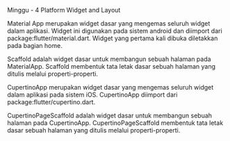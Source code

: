 Minggu - 4
Platform Widget and Layout


Material App merupakan widget dasar yang mengemas seluruh widget dalam aplikasi. Widget ini digunakan pada sistem android dan diimport dari package:flutter/material.dart. Widget yang pertama kali dibuka diletakkan pada bagian home.

Scaffold adalah widget dasar untuk membangun sebuah halaman pada MaterialApp. Scaffold membentuk tata letak dasar sebuah halaman yang ditulis melalui properti-properti.

CupertinoApp merupakan widget dasar yang mengemas seluruh widget dalam aplikasi pada sistem iOS. CupertinoApp diimport dari package:flutter/cupertino.dart.

CupertinoPageScaffold adalah widget dasar untuk membangun sebuah halaman pada CupertinoApp. CupertinoPageScaffold membentuk tata letak dasar sebuah halaman yang ditulis melalui properti-properti.
